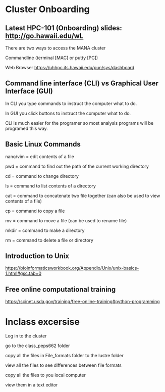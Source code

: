 # Cluster Onboarding

## Latest HPC-101 (Onboarding) slides: http://go.hawaii.edu/wL

There are two ways to access the MANA cluster

Commandline (terminal [MAC] or putty [PC])

Web Browser https://uhhpc.its.hawaii.edu/pun/sys/dashboard


## Command line interface (CLI) vs Graphical User Interface (GUI)

In CLI you type commands to instruct the computer what to do. 

In GUI you click buttons to instruct the computer what to do. 

CLI is much easier for the programer so most analysis programs will be programed this way.

## Basic Linux Commands 

nano/vim = edit contents of a file

pwd = command to find out the path of the current working directory

cd = command to change directory 

ls = command to list contents of a directory

cat = command to concatenate two file together (can also be used to view contents of a file)

cp = command to copy a file

mv = command to move a file (can be used to rename file)

mkdir = command to make a directory

rm = command to delete a file or directory

## Introduction to Unix
https://bioinformaticsworkbook.org/Appendix/Unix/unix-basics-1.html#gsc.tab=0

## Free online computational training
https://scinet.usda.gov/training/free-online-training#python-programming


# Inclass excersise 

Log in to the cluster

go to the class_peps662 folder

copy all the files in File_formats folder to the lustre folder

view all the files to see differences between file formats

copy all the files to you local computer

view them in a text editor



